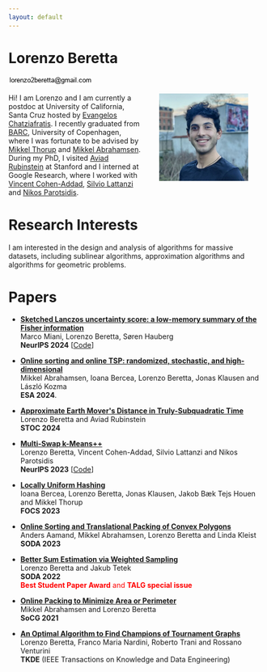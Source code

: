 ```yaml
---
layout: default
---
```


# Lorenzo Beretta

![Email](figures/email_picture.jpg)

<img src="figures/academic_lorenzo.jpg" align="right" width="35%" hspace="30" vspace="0" alt="be balanced" />


Hi! I am Lorenzo and I am currently a postdoc at University of California, Santa Cruz hosted by [Evangelos Chatziafratis](https://cs.stanford.edu/~vaggos/).
I recently graduated from [BARC](https://barc.ku.dk/), University of Copenhagen, where I was fortunate to be advised by [Mikkel Thorup](http://hjemmesider.diku.dk/~mthorup/) 
and [Mikkel Abrahamsen](https://sites.google.com/view/mikkel-abrahamsen).
During my PhD, I visited [Aviad Rubinstein](https://cs.stanford.edu/~aviad/) at Stanford and I interned at Google Research, where I worked with [Vincent Cohen-Addad](https://www.di.ens.fr/~vcohen/), [Silvio Lattanzi](https://sites.google.com/site/silviolattanzi/) and [Nikos Parotsidis](https://sites.google.com/view/nikosparotsidis).

# Research Interests

I am interested in the design and analysis of algorithms for massive datasets, including sublinear algorithms, approximation algorithms 
and algorithms for geometric problems.


# Papers
- [**Sketched Lanczos uncertainty score: a low-memory summary of the Fisher information**](https://arxiv.org/abs/2409.15008) 	\
Marco Miani, Lorenzo Beretta, Søren Hauberg \
**NeurIPS 2024**
[[Code](https://github.com/IlMioFrizzantinoAmabile/uncertainty_quantification)]

- [**Online sorting and online TSP: randomized, stochastic, and high-dimensional**](https://arxiv.org/abs/2406.19257) 	\
Mikkel Abrahamsen, Ioana Bercea, Lorenzo Beretta, Jonas Klausen and László Kozma \
**ESA 2024**.

- [**Approximate Earth Mover's Distance in Truly-Subquadratic Time**](https://arxiv.org/abs/2310.19514)\
Lorenzo Beretta and Aviad Rubinstein \
**STOC 2024**

- [**Multi-Swap k-Means++**](https://arxiv.org/abs/2309.16384) \
Lorenzo Beretta, Vincent Cohen-Addad, Silvio Lattanzi and Nikos Parotsidis \
**NeurIPS 2023**
[[Code](https://github.com/lorenzo2beretta/multi-swap-k-means-pp)]

- [**Locally Uniform Hashing**](https://arxiv.org/abs/2308.14134) \
Ioana Bercea, Lorenzo Beretta, Jonas Klausen, Jakob Bæk Tejs Houen and Mikkel Thorup \
**FOCS 2023**

- [**Online Sorting and Translational Packing of Convex Polygons**](https://arxiv.org/abs/2112.03791) \
Anders Aamand, Mikkel Abrahamsen, Lorenzo Beretta and Linda Kleist \
**SODA 2023**


- [**Better Sum Estimation via Weighted Sampling**](https://arxiv.org/abs/2110.14948) \
Lorenzo Beretta and Jakub Tetek \
**SODA 2022** \
<span style="color:red"> **Best Student Paper Award** and **TALG special issue**</span>

- [**Online Packing to Minimize Area or Perimeter**](https://arxiv.org/abs/2101.09024)  \
Mikkel Abrahamsen and Lorenzo Beretta \
**SoCG 2021**

- [**An Optimal Algorithm to Find Champions of Tournament Graphs**](https://arxiv.org/abs/2111.13621) \
Lorenzo Beretta, Franco Maria Nardini, Roberto Trani and Rossano Venturini \
**TKDE** (IEEE Transactions on Knowledge and Data Engineering) 
